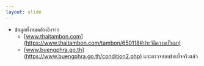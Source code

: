 ```yaml
---
layout: slide
---
```

* ข้อมูลทั้งหมดอ้างอิงจาก 
  * [www.thaitambon.com](https://www.thaitambon.com/tambon/650118#ประวัติความเป็นมา) 
  * [www.buengphra.go.th](https://www.buengphra.go.th/condition2.php)
 และตรวจสอบข้อเท็จจริงแล้ว
